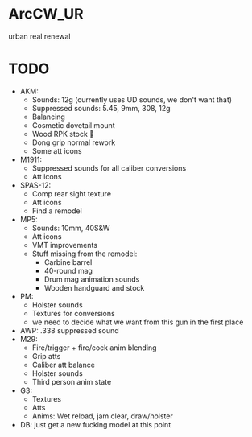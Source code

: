 # ArcCW_UR
urban real  renewal

# TODO
- AKM:
	- Sounds: 12g (currently uses UD sounds, we don't want that)
	- Suppressed sounds: 5.45, 9mm, 308, 12g
	- Balancing
	- Cosmetic dovetail mount
	- Wood RPK stock :pleading_face:
	- Dong grip normal rework
	- Some att icons
- M1911:
	- Suppressed sounds for all caliber conversions
	- Att icons
- SPAS-12:
	- Comp rear sight texture
	- Att icons
	- Find a remodel
- MP5:
	- Sounds: 10mm, 40S&W
	- Att icons
	- VMT improvements
	- Stuff missing from the remodel:
		- Carbine barrel
		- 40-round mag
		- Drum mag animation sounds
		- Wooden handguard and stock
- PM:
	- Holster sounds
	- Textures for conversions
	- we need to decide what we want from this gun in the first place
- AWP: .338 suppressed sound
- M29:
	- Fire/trigger + fire/cock anim blending
	- Grip atts
	- Caliber att balance
	- Holster sounds
	- Third person anim state
- G3:
	- Textures
	- Atts
	- Anims: Wet reload, jam clear, draw/holster
- DB: just get a new fucking model at this point